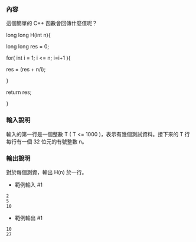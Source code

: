 ### 內容
這個簡單的 C++ 函數會回傳什麼值呢？ 

long long H(int n){

long long res = 0;

for( int i = 1; i <= n; i=i+1 ){

res = (res + n/i);

}

return res;

}


### 輸入說明
輸入的第一行是一個整數 T ( T <= 1000 )，表示有幾個測試資料。接下來的 T 行每行有一個 32 位元的有號整數 n。

### 輸出說明
對於每個測資，輸出 H(n) 於一行。

- 範例輸入 #1
```
2
5
10
```

- 範例輸出 #1
```
10
27
```